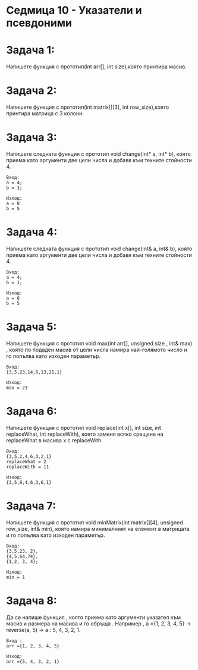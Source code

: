 # Седмица 10 - Указатели и псевдоними

Задача 1:
=
Напишете функция с прототип(int arr[], int size),която принтира масив.

Задача 2:
=
Напишете функция с прототип(int matrix[][3], int row_size),която принтира матрица с 3 колони.

Задача 3:
=
Напишете следната функция с прототип void change(int* a, int* b), която
приема като аргументи две цели числа и добавя към техните стойности 4.
```
Вход: 
a = 4;
b = 1;

Изход: 
a = 8
b = 5

```

Задача 4:
=
Напишете следната функция с прототип void change(int& a, int& b), която
приема като аргументи две цели числа и добавя към техните стойности 4.
```
Вход: 
a = 4;
b = 1;

Изход: 
a = 8
b = 5

```

Задача 5:
=
Напишете функция с прототип void max(int arr[], unsigned size , int& max) , коятo по подаден масив от цели числа намира най-голямото число и го попълва като изходен параметър.
```
Вход: 
{3,5,23,14,6,13,21,1}

Изход: 
max = 23

```

Задача 6:
=
Напишете функция с прототип void replace(int x[], int size, int replaceWhat, int replaceWith), която заменя всяко срещане на replaceWhat в масива x с replaceWith.
```
Вход: 
{3,5,2,4,6,3,2,1}
replaceWhat = 2
replaceWith = 11

Изход: 
{3,5,6,4,6,3,6,1}
```

Задача 7:
=
Напишете функция с прототип void minMatrix(int matrix[][4], unsigned row_size, int& min), която намира минималният на елемент в матрицата и го попълва като изходен параметър.
```
Вход: 
{3,5,23, 2},
{4,5,64,74},
{1,2, 3, 4};

Изход: 
min = 1

```

Задача 8:
=
Да се напише функция , която приема като аргументи указател към масив и размера на масива и го обръща . Например , а ={1, 2, 3, 4, 5} → reverse(a, 5) → a : 5, 4, 3, 2, 1.

```
Вход :
аrr ={1, 2, 3, 4, 5}

Изход:
аrr ={5, 4, 3, 2, 1}
```
